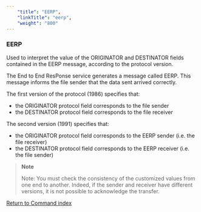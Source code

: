 ```yaml
---
    "title": "EERP",
    "linkTitle": "eerp",
    "weight": "800"
---
```

<span id="EERP"></span>

### EERP

Used to interpret the value of the ORIGINATOR and DESTINATOR fields
contained in the EERP message, according to the protocol version.

The End to End ResPonse service generates a message called EERP. This
message informs the file sender that the data sent arrived correctly.

The first version of the protocol (1986) specifies that:

- the ORIGINATOR
    protocol field corresponds to the file sender
- the DESTINATOR
    protocol field corresponds to the file receiver

The second version (1991) specifies that:

- the ORIGINATOR
    protocol field corresponds to the EERP sender (i.e. the file receiver)
- the DESTINATOR
    protocol field corresponds to the EERP receiver (i.e. the file sender)

> **Note**
>
> Note: You must check the consistency of the customized values from one
> end to another. Indeed, if the sender and receiver have different versions,
> it is not possible to acknowledge the transfer.

[Return to Command index](../../)
